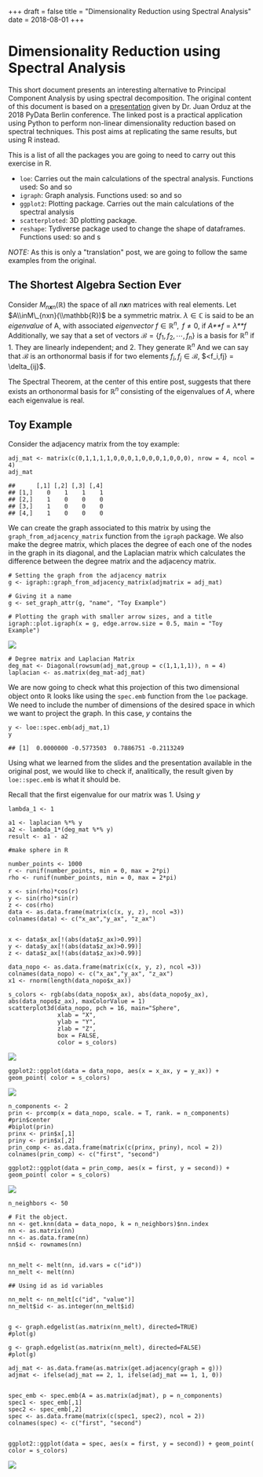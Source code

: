 +++
draft = false
title = "Dimensionality Reduction using Spectral Analysis"
date = 2018-08-01
+++


Dimensionality Reduction using Spectral Analysis
================================================

This short document presents an interesting alternative to Principal
Component Analysis by using spectral decomposition. The original content
of this document is based on a
[presentation](https://juanitorduz.github.io/laplacian_eigenmaps_dim_red.html)
given by Dr. Juan Orduz at the 2018 PyData Berlin conference. The linked
post is a practical application using Python to perform non-linear
dimensionality reduction based on spectral techniques. This post aims at
replicating the same results, but using R instead.

This is a list of all the packages you are going to need to carry out
this exercise in R.

-   <code>loe</code>: Carries out the main calculations of the
    spectral analysis. Functions used: So and so
-   <code>igraph</code>: Graph analysis. Functions used: so and so
-   <code>ggplot2</code>: Plotting package. Carries out the main
    calculations of the spectral analysis
-   <code>scatterploted</code>: 3D plotting package.
-   <code>reshape</code>: Tydiverse package used to change the shape
    of dataframes. Functions used: so and s

*NOTE:* As this is only a "translation" post, we are going to follow the
same examples from the original.

The Shortest Algebra Section Ever
---------------------------------

Consider *M*<sub>*n**x**n*</sub>(ℝ) the space of all *n**x**n* matrices
with real elements. Let $A\\inM\_{nxn}(\\mathbb{R})$ be a symmetric
matrix. *λ* ∈ ℂ is said to be an *eigenvalue* of A, with associated
*eigenvector* *f* ∈ ℝ<sup>*n*</sup>,  *f* ≠ 0, if
*A**f* = *λ**f*
 Additionally, we say that a set of vectors
ℬ = {*f*<sub>1</sub>, *f*<sub>2</sub>, ⋯, *f*<sub>*n*</sub>} is a basis
for ℝ<sup>*n*</sup> if 1. They are linearly independent; and 2. They
generate ℝ<sup>*n*</sup> And we can say that ℬ is an orthonormal basis
if for two elements *f*<sub>*i*</sub>, *f*<sub>*j*</sub> ∈ ℬ,
$&lt;f\_i,fj} = \\delta\_{ij}$.

The Spectral Theorem, at the center of this entire post, suggests that
there exists an orthonormal basis for ℝ<sup>*n*</sup> consisting of the
eigenvalues of *A*, where each eigenvalue is real.

Toy Example
-----------

Consider the adjacency matrix from the toy example:

    adj_mat <- matrix(c(0,1,1,1,1,0,0,0,1,0,0,0,1,0,0,0), nrow = 4, ncol = 4)
    adj_mat

    ##      [,1] [,2] [,3] [,4]
    ## [1,]    0    1    1    1
    ## [2,]    1    0    0    0
    ## [3,]    1    0    0    0
    ## [4,]    1    0    0    0

We can create the graph associated to this matrix by using the
<code>graph\_from\_adjacency\_matrix</code> function from the
<code>igraph</code> package. We also make the degree matrix, which
places the degree of each one of the nodes in the graph in its diagonal,
and the Laplacian matrix which calculates the difference between the
degree matrix and the adjacency matrix.

    # Setting the graph from the adjacency matrix
    g <- igraph::graph_from_adjacency_matrix(adjmatrix = adj_mat)

    # Giving it a name
    g <- set_graph_attr(g, "name", "Toy Example")

    # Plotting the graph with smaller arrow sizes, and a title
    igraph::plot.igraph(x = g, edge.arrow.size = 0.5, main = "Toy Example")

![](SpectralDegreeReduction_files/figure-markdown_strict/unnamed-chunk-2-1.png)

    # Degree matrix and Laplacian Matrix
    deg_mat <- Diagonal(rowsum(adj_mat,group = c(1,1,1,1)), n = 4)
    laplacian <- as.matrix(deg_mat-adj_mat)

We are now going to check what this projection of this two dimensional
object onto ℝ looks like using the <code>spec.emb</code> function from
the <code>loe</code> package. We need to include the number of
dimensions of the desired space in which we want to project the graph.
In this case, *y* contains the

    y <- loe::spec.emb(adj_mat,1)
    y

    ## [1]  0.0000000 -0.5773503  0.7886751 -0.2113249

Using what we learned from the slides and the presentation available in
the original post, we would like to check if, analitically, the result
given by <code>loe::spec.emb</code> is what it should be.

Recall that the first eigenvalue for our matrix was 1. Using *y*

    lambda_1 <- 1

    a1 <- laplacian %*% y
    a2 <- lambda_1*(deg_mat %*% y)
    result <- a1 - a2

    #make sphere in R

    number_points <- 1000
    r <- runif(number_points, min = 0, max = 2*pi)
    rho <- runif(number_points, min = 0, max = 2*pi)

    x <- sin(rho)*cos(r)
    y <- sin(rho)*sin(r)
    z <- cos(rho)
    data <- as.data.frame(matrix(c(x, y, z), ncol =3))
    colnames(data) <- c("x_ax","y_ax", "z_ax")


    x <- data$x_ax[!(abs(data$z_ax)>0.99)]
    y <- data$y_ax[!(abs(data$z_ax)>0.99)]
    z <- data$z_ax[!(abs(data$z_ax)>0.99)]

    data_nopo <- as.data.frame(matrix(c(x, y, z), ncol =3))
    colnames(data_nopo) <- c("x_ax","y_ax", "z_ax")
    x1 <- rnorm(length(data_nopo$x_ax))

    s_colors <- rgb(abs(data_nopo$x_ax), abs(data_nopo$y_ax), abs(data_nopo$z_ax), maxColorValue = 1)
    scatterplot3d(data_nopo, pch = 16, main="Sphere",
                  xlab = "X",
                  ylab = "Y",
                  zlab = "Z",
                  box = FALSE,
                  color = s_colors)

![](SpectralDegreeReduction_files/figure-markdown_strict/unnamed-chunk-5-1.png)

    ggplot2::ggplot(data = data_nopo, aes(x = x_ax, y = y_ax)) + geom_point( color = s_colors)

![](SpectralDegreeReduction_files/figure-markdown_strict/unnamed-chunk-6-1.png)

    n_components <- 2
    prin <- prcomp(x = data_nopo, scale. = T, rank. = n_components)
    #prin$center
    #biplot(prin)
    prinx <- prin$x[,1]
    priny <- prin$x[,2]
    prin_comp <- as.data.frame(matrix(c(prinx, priny), ncol = 2))
    colnames(prin_comp) <- c("first", "second")

    ggplot2::ggplot(data = prin_comp, aes(x = first, y = second)) + geom_point( color = s_colors)

![](SpectralDegreeReduction_files/figure-markdown_strict/unnamed-chunk-6-2.png)

    n_neighbors <- 50

    # Fit the object.
    nn <- get.knn(data = data_nopo, k = n_neighbors)$nn.index
    nn <- as.matrix(nn)
    nn <- as.data.frame(nn)
    nn$id <- rownames(nn)


    nn_melt <- melt(nn, id.vars = c("id"))
    nn_melt <- melt(nn)

    ## Using id as id variables

    nn_melt <- nn_melt[c("id", "value")]
    nn_melt$id <- as.integer(nn_melt$id)


    g <- graph.edgelist(as.matrix(nn_melt), directed=TRUE)
    #plot(g)

    g <- graph.edgelist(as.matrix(nn_melt), directed=FALSE)
    #plot(g)

    adj_mat <- as.data.frame(as.matrix(get.adjacency(graph = g)))
    adjmat <- ifelse(adj_mat == 2, 1, ifelse(adj_mat == 1, 1, 0))


    spec_emb <- spec.emb(A = as.matrix(adjmat), p = n_components)
    spec1 <- spec_emb[,1]
    spec2 <- spec_emb[,2]
    spec <- as.data.frame(matrix(c(spec1, spec2), ncol = 2))
    colnames(spec) <- c("first", "second")


    ggplot2::ggplot(data = spec, aes(x = first, y = second)) + geom_point( color = s_colors)

![](SpectralDegreeReduction_files/figure-markdown_strict/unnamed-chunk-6-3.png)
